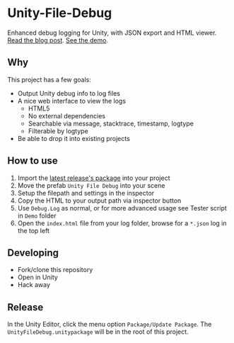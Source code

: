 # Unity-File-Debug
Enhanced debug logging for Unity, with JSON export and HTML viewer. [Read the blog post](http://www.sacredseedstudio.com/blog/2016/06/05/Output-the-Unity-console-to-file). [See the demo](http://www.sacredseedstudio.com/Unity-File-Debug/).

## Why
This project has a few goals:
- Output Unity debug info to log files
- A nice web interface to view the logs
  - HTML5
  - No external dependencies
  - Searchable via message, stacktrace, timestamp, logtype
  - Filterable by logtype
- Be able to drop it into existing projects

## How to use
1. Import the [latest release's package](https://github.com/Sacred-Seed-Studio/Unity-File-Debug/releases) into your project
2. Move the prefab `Unity File Debug` into your scene
3. Setup the filepath and settings in the inspector
4. Copy the HTML to your output path via inspector button
5. Use `Debug.Log` as normal, or for more advanced usage see Tester script in `Demo` folder
6. Open the `index.html` file from your log folder, browse for a `*.json` log in the top left

## Developing
- Fork/clone this repository
- Open in Unity
- Hack away

## Release
In the Unity Editor, click the menu option `Package/Update Package`. The `UnityFileDebug.unitypackage` will be in the root of this project.
